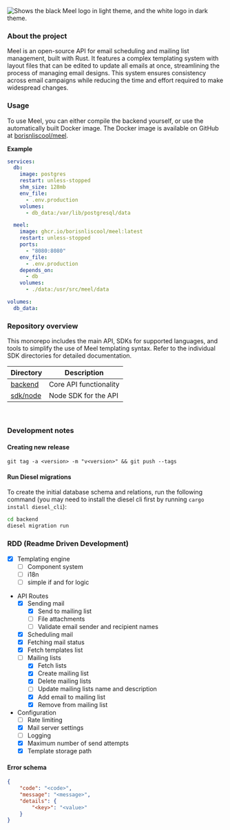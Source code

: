 <picture>
  <source media="(prefers-color-scheme: dark)" srcset="https://github.com/user-attachments/assets/c315ec64-9b66-4e75-955e-034a542def11">
  <source media="(prefers-color-scheme: light)" srcset="https://github.com/user-attachments/assets/707f7cb0-f921-4f26-aff7-6efa68cc3d37">
  <img alt="Shows the black Meel logo in light theme, and the white logo in dark theme." src="https://github.com/user-attachments/assets/707f7cb0-f921-4f26-aff7-6efa68cc3d37">
</picture>

### About the project

Meel is an open-source API for email scheduling and mailing list management, built with Rust. It features a complex
templating system with layout files that can be edited to update all emails at once, streamlining the process of
managing email designs. This system ensures consistency across email campaigns while reducing the time and effort
required to make widespread changes.

### Usage

To use Meel, you can either compile the backend yourself, or use the automatically built Docker image. The Docker image
is available on GitHub at [borisnliscool/meel](https://github.com/borisnliscool/meel/pkgs/container/meel).

**Example**

```yml
services:
  db:
    image: postgres
    restart: unless-stopped
    shm_size: 128mb
    env_file:
      - .env.production
    volumes:
      - db_data:/var/lib/postgresql/data

  meel:
    image: ghcr.io/borisnliscool/meel:latest
    restart: unless-stopped
    ports:
      - "8080:8080"
    env_file:
      - .env.production
    depends_on:
      - db
    volumes:
      - ./data:/usr/src/meel/data

volumes:
  db_data:
```

### Repository overview

This monorepo includes the main API, SDKs for supported languages, and tools to simplify the use of Meel templating syntax. 
Refer to the individual SDK directories for detailed documentation.

| Directory                                     | Description                            |
|-----------------------------------------------|----------------------------------------|
| [backend](./backend)                          | Core API functionality                 |
| [sdk/node](./sdk/node)                        | Node SDK for the API                   |

<br/>

### Development notes

#### Creating new release

```
git tag -a <version> -m "v<version>" && git push --tags
```

#### Run Diesel migrations

To create the initial database schema and relations, run the following command
(you may need to install the diesel cli first by running `cargo install diesel_cli`):

```bash
cd backend
diesel migration run
```

### RDD (Readme Driven Development)

- [x] Templating engine
    - [ ] Component system
    - [ ] i18n
    - [ ] simple if and for logic
- API Routes
    - [x] Sending mail
        - [x] Send to mailing list
        - [ ] File attachments
        - [ ] Validate email sender and recipient names
    - [x] Scheduling mail
    - [x] Fetching mail status
    - [x] Fetch templates list
    - [ ] Mailing lists
        - [x] Fetch lists
        - [x] Create mailing list
        - [x] Delete mailing lists
        - [ ] Update mailing lists name and description
        - [x] Add email to mailing list
        - [x] Remove from mailing list
- Configuration
    - [ ] Rate limiting
    - [x] Mail server settings
    - [ ] Logging
    - [x] Maximum number of send attempts
    - [x] Template storage path

#### Error schema

```json
{
	"code": "<code>",
	"message": "<message>",
	"details": {
		"<key>": "<value>"
	}
}

```
